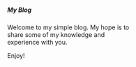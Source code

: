 <div class="card" style="width: 18rem;">
  <div class="card-body">
    <h5 class="card-title">My Blog</h5>
    <p class="card-text">Welcome to my simple blog. My hope is to share some of my knowledge and experience with you.</p>
    <p>Enjoy!</p>
  </div>
</div>
